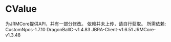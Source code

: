 # CValue
为JRMCore提供API，并有一部分修改。
依赖并未上传，请自行获取。
所需依赖:
CustomNpcs-1.7.10
DragonBallC-v1.4.83
JBRA-Client-v1.6.51
JRMCore-v1.3.48
